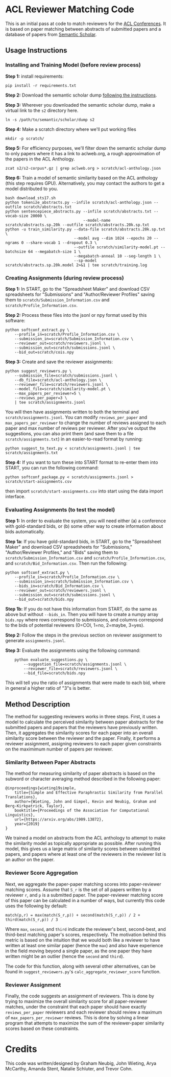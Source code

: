 # ACL Reviewer Matching Code

This is an initial pass at code to match reviewers for the [ACL Conferences](http://aclweb.org).
It is based on paper matching between abstracts of submitted papers and a database of papers from
[Semantic Scholar](https://www.semanticscholar.org).

## Usage Instructions

### Installing and Training Model (before review process)

**Step 1:** install requirements:

    pip install -r requirements.txt
    
**Step 2:** Download the semantic scholar dump
[following the instructions](http://api.semanticscholar.org/corpus/download/).

**Step 3:** Wherever you downloaded the semantic scholar dump, make a virtual link to the `s2` directory here.

    ln -s /path/to/semantic/scholar/dump s2

**Step 4:** Make a scratch directory where we'll put working files

    mkdir -p scratch/
    
**Step 5:** For efficiency purposes, we'll filter down the semantic scholar dump to only papers where it has a link to
aclweb.org, a rough approximation of the papers in the ACL Anthology.

    zcat s2/s2-corpus*.gz | grep aclweb.org > scratch/acl-anthology.json

**Step 6:** Train a model of semantic similarity based on the ACL anthology (this step requires GPU). Alternatively,
you may contact the authors to get a model distributed to you.

    bash download_sts17.sh
    python tokenize_abstracts.py --infile scratch/acl-anthology.json --outfile scratch/abstracts.txt
    python sentencepiece_abstracts.py --infile scratch/abstracts.txt --vocab-size 20000 \
                                      --model-name scratch/abstracts.sp.20k --outfile scratch/abstracts.20k.sp.txt 
    python -u train_similarity.py --data-file scratch/abstracts.20k.sp.txt \
                                  --model avg --dim 1024 --epochs 20 --ngrams 0 --share-vocab 1 --dropout 0.3 \
                                  --outfile scratch/similarity-model.pt --batchsize 64 --megabatch-size 1 \
                                  --megabatch-anneal 10 --seg-length 1 \
                                  --sp-model scratch/abstracts.sp.20k.model 2>&1 | tee scratch/training.log

### Creating Assignments (during review process)

**Step 1:** In START, go to the "Spreadsheet Maker" and download CSV spreadsheets for "Submissions"
and "Author/Reviewer Profiles" saving them to `scratch/Submission_Information.csv` and
`scratch/Profile_Information.csv`.

**Step 2:** Process these files into the jsonl or npy format used by this software:

    python softconf_extract.py \
        --profile_in=scratch/Profile_Information.csv \
        --submission_in=scratch/Submission_Information.csv \
        --reviewer_out=scratch/reviewers.jsonl \
        --submission_out=scratch/submissions.jsonl \
        --bid_out=scratch/cois.npy

**Step 3:** Create and save the reviewer assignments:

    python suggest_reviewers.py \
        --submission_file=scratch/submissions.jsonl \
        --db_file=scratch/acl-anthology.json \
        --reviewer_file=scratch/reviewers.jsonl \
        --model_file=scratch/similarity-model.pt \
        --max_papers_per_reviewer=5 \
        --reviews_per_paper=3 \
        | tee scratch/assignments.jsonl

You will then have assignments written to both the terminal and `scratch/assignments.jsonl`. You can modify
`reviews_per_paper` and `max_papers_per_reviewer` to change the number of reviews assigned to each paper and max number
of reviews per reviewer. After you've output the suggestions, you can also print them (and save them to a file
`scratch/assignments.txt`) in an easier-to-read format by running:

    python suggest_to_text.py < scratch/assignments.jsonl | tee scratch/assignments.txt
    
**Step 4:** If you want to turn these into START format to re-enter them into START, you can run the following
command:

    python softconf_package.py < scratch/assignments.jsonl > scratch/start-assignments.csv
    
then import `scratch/start-assignments.csv` into start using the data import interface.

### Evaluating Assignments (to test the model)

**Step 1:** In order to evaluate the system, you will need either (a) a conference with gold-standard bids, or (b)
some other way to create information about bids automatically.

**Step 1a:** If you have gold-standard bids, in START, go to the "Spreadsheet Maker" and download CSV spreadsheets for
"Submissions," "Author/Reviewer Profiles," and "Bids" saving them to `scratch/Submission_Information.csv` and
`scratch/Profile_Information.csv`, and `scratch/Bid_Information.csv`. Then run the following:

    python softconf_extract.py \
        --profile_in=scratch/Profile_Information.csv \
        --submission_in=scratch/Submission_Information.csv \
        --bids_in=scratch/Bid_Information.csv \
        --reviewer_out=scratch/reviewers.jsonl \
        --submission_out=scratch/submissions.jsonl \
        --bid_out=scratch/bids.npy
        
**Step 1b:** If you do not have this information from START, do the same as above but without `--bids_in`. Then you
will have to create a numpy array `bids.npy` where rows correspond to submissions, and columns correspond to the bids
of potential reviewers (0=COI, 1=no, 2=maybe, 3=yes).

**Step 2:** Follow the steps in the previous section on reviewer assignment to generate `assignments.jsonl`.

**Step 3:** Evaluate the assignments using the following command:

        python evaluate_suggestions.py \
            --suggestion_file=scratch/assignments.jsonl \
            --reviewer_file=scratch/reviewers.jsonl \
            --bid_file=scratch/bids.npy

This will tell you the ratio of assignments that were made to each bid, where in general a higher ratio of "3"s is
better.

## Method Description

The method for suggesting reviewers works in three steps. First, it uses a model to calculate the perceived similarity
between paper abstracts for the submitted papers and papers that the reviewers have previously written. Then, it
aggregates the similarity scores for each paper into an overall similarity score between the reviewer and the paper.
Finally, it performs a reviewer assignment, assigning reviewers to each paper given constraints on the maximimum number
of papers per reviewer.

### Similarity Between Paper Abstracts

The method for measuring similarity of paper abstracts is based on the subword or character averaging method described
in the following paper:

    @inproceedings{wieting19simple,
        title={Simple and Effective Paraphrastic Similarity from Parallel Translations},
        author={Wieting, John and Gimpel, Kevin and Neubig, Graham and Berg-Kirkpatrick, Taylor},
        booktitle={Proceedings of the Association for Computational Linguistics},
        url={https://arxiv.org/abs/1909.13872},
        year={2019}
    }

We trained a model on abstracts from the ACL anthology to attempt to make the similarity model as topically appropriate
as possible. After running this model, this gives us a large matrix of similarity scores between submitted papers, and
papers where at least one of the reviewers in the reviewer list is an author on the paper.

### Reviewer Score Aggregation

Next, we aggregate the paper-paper matching scores into paper-reviewer matching scores. Assume that `S_r` is the set of
all papers written by a reviewer `r`, and `p` is a submitted paper. The paper-reviewer matching score of this paper
can be calculated in a number of ways, but currently this code uses the following by default:

    match(p,r) = max(match(S_r,p)) + second(match(S_r,p)) / 2 + third(match(S_r,p)) / 3

Where `max`, `second`, and `third` indicate the reviewer's best, second-best, and third-best matching paper's scores,
respectively. The motivation behind this metric is based on the intuition that we would both like a reviewer to have
written at least one similar paper (hence the `max`) and also have experience in the field moving beyond a single paper,
as the one paper they have written might be an outlier (hence the `second` and `third`).

The code for this function, along with several other alternatives, can be found in `suggest_reviewers.py`'s 
`calc_aggregate_reviewer_score` function.

### Reviewer Assignment

Finally, the code suggests an assignment of reviewers. This is done by trying to maximize the overall similarity score
for all paper-reviewer matches, under the constraint that each paper should have exactly `reviews_per_paper` reviewers
and each reviewer should review a maximum of `max_papers_per_reviewer` reviews. This is done by solving a linear program
that attempts to maximize the sum of the reviewer-paper similarity scores based on these constraints.

# Credits

This code was written/designed by Graham Neubig, John Wieting, Arya McCarthy, Amanda Stent, Natalie Schluter, and Trevor Cohn.

